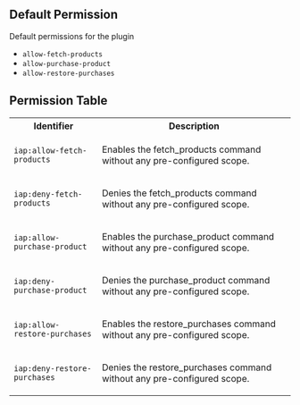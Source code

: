 ## Default Permission

Default permissions for the plugin

- `allow-fetch-products`
- `allow-purchase-product`
- `allow-restore-purchases`

## Permission Table

<table>
<tr>
<th>Identifier</th>
<th>Description</th>
</tr>


<tr>
<td>

`iap:allow-fetch-products`

</td>
<td>

Enables the fetch_products command without any pre-configured scope.

</td>
</tr>

<tr>
<td>

`iap:deny-fetch-products`

</td>
<td>

Denies the fetch_products command without any pre-configured scope.

</td>
</tr>

<tr>
<td>

`iap:allow-purchase-product`

</td>
<td>

Enables the purchase_product command without any pre-configured scope.

</td>
</tr>

<tr>
<td>

`iap:deny-purchase-product`

</td>
<td>

Denies the purchase_product command without any pre-configured scope.

</td>
</tr>

<tr>
<td>

`iap:allow-restore-purchases`

</td>
<td>

Enables the restore_purchases command without any pre-configured scope.

</td>
</tr>

<tr>
<td>

`iap:deny-restore-purchases`

</td>
<td>

Denies the restore_purchases command without any pre-configured scope.

</td>
</tr>
</table>
